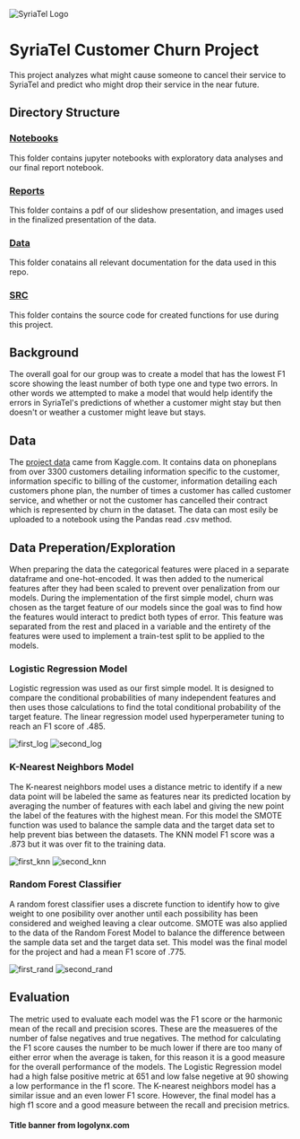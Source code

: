 ![SyriaTel Logo](https://github.com/oklena/SyriaTel_Customer_Churn/blob/master/reports/figures/SyriatelLogo.jpeg)

# SyriaTel Customer Churn Project

This project analyzes what might cause someone to cancel their service to SyriaTel and predict who might drop their service in the near future.

## Directory Structure

### [Notebooks](https://github.com/oklena/SyriaTel_Customer_Churn/tree/master/notebooks)
This folder contains jupyter notebooks with exploratory data analyses and our final report notebook.

### [Reports](https://github.com/oklena/SyriaTel_Customer_Churn/tree/master/reports/figures)
This folder contains a pdf of our slideshow presentation, and images used in the finalized presentation of the data.

### [Data](https://github.com/oklena/SyriaTel_Customer_Churn/tree/master/data)
This folder conatains all relevant documentation for the data used in this repo.

### [SRC](https://github.com/oklena/SyriaTel_Customer_Churn/tree/master/src)
This folder contains the source code for created functions for use during this project.

## Background
The overall goal for our group was to create a model that has the lowest F1 score showing the least number of both type one and type two errors. In other words we attempted to make a model that would help identify the errors in SyriaTel's predictions of whether a customer might stay but then doesn't or weather a customer might leave but stays.

## Data
The [project data](https://www.kaggle.com/becksddf/churn-in-telecoms-dataset) came from Kaggle.com.  It contains data on phoneplans from over 3300 customers detailing information specific to the customer, information specific to billing of the customer, information detailing each customers phone plan, the number of times a customer has called customer service, and whether or not the customer has cancelled their contract which is represented by churn in the dataset.  The data can most esily be uploaded to a notebook using the Pandas read .csv method. 

## Data Preperation/Exploration
When preparing the data the categorical features were placed in a separate dataframe and one-hot-encoded. It was then added to the numerical features after they had been scaled to prevent over penalization from our models.  During the implementation of the first simple model, churn was chosen as the target feature of our models since the goal was to find how the features would interact to predict both types of error.  This feature was separated from the rest and placed in a variable and the entirety of the features were used to implement a train-test split to be applied to the models.  

### Logistic Regression Model
Logistic regression was used as our first simple model.  It is designed to compare the conditional probabilities of many independent features and then uses those calculations to find the total conditional probability of the target feature. The linear regression model used hyperperameter tuning to reach an F1 score of .485.

![first_log](https://github.com/oklena/SyriaTel_Customer_Churn/blob/master/reports/figures/first_log.jpg)
![second_log](https://github.com/oklena/SyriaTel_Customer_Churn/blob/master/reports/figures/second_log.jpg)

### K-Nearest Neighbors Model
The K-nearest neighbors model uses a distance metric to identify if a new data point will be labeled the same as features near its predicted location by averaging the number of features with each label and giving the new point the label of the features with the highest mean. For this model the SMOTE function was used to balance the sample data and the target data set to help prevent bias between the datasets.  The KNN model F1 score was a .873 but it was over fit to the training data.

![first_knn](https://github.com/oklena/SyriaTel_Customer_Churn/blob/master/reports/figures/first_knn.jpg
)
![second_knn](https://github.com/oklena/SyriaTel_Customer_Churn/blob/master/reports/figures/second_knn.jpg)

### Random Forest Classifier
A random forest classifier uses a discrete function to identify how to give weight to one posibility over another until each possibility has been considered and weighed leaving a clear outcome.  SMOTE was also applied to the data of the Random Forest Model to balance the difference between the sample data set and the target data set.  This model was the final model for the project and had a mean F1 score of .775.

![first_rand](https://github.com/oklena/SyriaTel_Customer_Churn/blob/master/reports/figures/first_rand.jpg)
![second_rand](https://github.com/oklena/SyriaTel_Customer_Churn/blob/master/reports/figures/second_rand.jpg)

## Evaluation
The metric used to evaluate each model was the F1 score or the harmonic mean of the recall and precision scores.  These are the measueres of the number of false negatives and true negatives.  The method for calculating the F1 score causes the number to be much lower if there are too many of either error when the average is taken, for this reason it is a good measure for the overall performance of the models.  The Logistic Regression model had a high false positive metric at 651 and low false negetive at 90 showing a low performance in the f1 score.  The K-nearest neighbors model has a similar issue and an even lower F1 score.  However, the final model has a high f1 score and a good measure between the recall and precision metrics.
    
#### Title banner from logolynx.com
